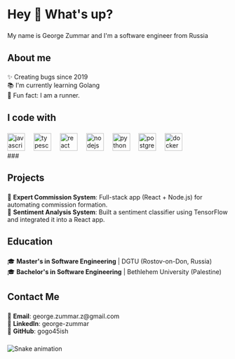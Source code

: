 <h1 align="left">Hey 👋 What's up?</h1>

###

<p align="left">My name is George Zummar and I'm a software engineer from Russia</p>

###

<h2 align="left">About me</h2>

###

<p align="left">✨ Creating bugs since 2019<br>📚 I'm currently learning Golang<br>🎲 Fun fact: I am a runner.</p>

###

<h2 align="left">I code with</h2>

###

<div align="left">
  <img src="https://cdn.jsdelivr.net/gh/devicons/devicon/icons/javascript/javascript-original.svg" height="40" alt="javascript logo"  />
  <img width="12" />
  <img src="https://cdn.jsdelivr.net/gh/devicons/devicon/icons/typescript/typescript-original.svg" height="40" alt="typescript logo"  />
  <img width="12" />
  <img src="https://cdn.jsdelivr.net/gh/devicons/devicon/icons/react/react-original.svg" height="40" alt="react logo"  />
  <img width="12" />
  <img src="https://cdn.jsdelivr.net/gh/devicons/devicon/icons/nodejs/nodejs-original.svg" height="40" alt="nodejs logo"  />
  <img width="12" />
  <img src="https://cdn.jsdelivr.net/gh/devicons/devicon/icons/python/python-original.svg" height="40" alt="python logo"  />
  <img width="12" />
  <img src="https://cdn.jsdelivr.net/gh/devicons/devicon/icons/postgresql/postgresql-original.svg" height="40" alt="postgresql logo"  />
  <img width="12" />
  <img src="https://cdn.jsdelivr.net/gh/devicons/devicon/icons/docker/docker-original.svg" height="40" alt="docker logo"  />
</div>
###

<h2 align="left">Projects</h2>

###

<p align="left">🚀 <b>Expert Commission System</b>: Full-stack app (React + Node.js) for automating commission formation.<br>🤖 <b>Sentiment Analysis System</b>: Built a sentiment classifier using TensorFlow and integrated it into a React app.</p>

###

<h2 align="left">Education</h2>

###

<p align="left">🎓 <b>Master's in Software Engineering</b> | DGTU (Rostov-on-Don, Russia)<br>🎓 <b>Bachelor's in Software Engineering</b> | Bethlehem University (Palestine)</p>

###

<h2 align="left">Contact Me</h2>

###

<p align="left">📧 <b>Email</b>: george.zummar.z@gmail.com<br>🔗 <b>LinkedIn</b>: george-zummar<br>🐙 <b>GitHub</b>: gogo45ish</p>

###

<img src="https://raw.githubusercontent.com/gogo45ish/gogo45ish/output/snake.svg" alt="Snake animation" />

###
